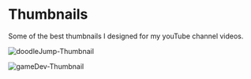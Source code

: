 # Thumbnails
Some of the best thumbnails I designed for my youTube channel videos.

![doodleJump-Thumbnail](https://user-images.githubusercontent.com/115668271/196005280-d9ad84b6-1a84-4acf-ba35-a9789b97b563.jpg)

![gameDev-Thumbnail](https://user-images.githubusercontent.com/115668271/196005328-f52e1d0d-db22-4889-896d-49d0c2c9d6c4.jpg)
